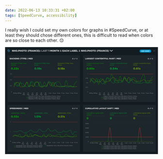 ```yaml
---
date: 2022-06-13 10:33:31 +02:00
tags: [SpeedCurve, accessibility]
---
```


I really wish I could set my own colors for graphs in #SpeedCurve, or at least they should chose different ones, this is difficult to read when colors are so close to each other. 😔

![A screenshot of SpeedCurve where colors are really similar](speedcurve-colors.png)
